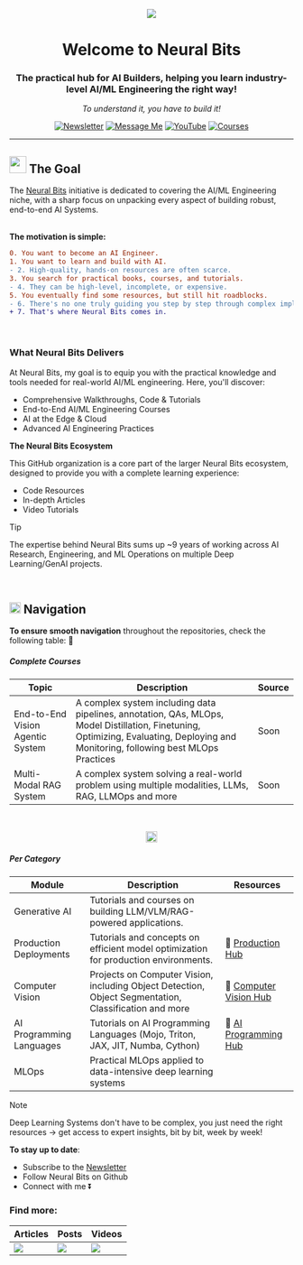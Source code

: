 <p align="center"><img src="https://raw.githubusercontent.com/neural-bits/.github/main/media/[Git][Blue][Banner][Center]-EmailHeader.png"></p>

<div align="center">
  <h1>Welcome to Neural Bits</h1>
  <h3>The practical hub for AI Builders, helping you learn industry-level AI/ML Engineering the right way!</h3>
  <p><i>To understand it, you have to build it!</i></p>
</div>

<div align="center">
  <a href="https://neuralbits.substack.com/"><img src="https://img.shields.io/static/v1?label&logo=substack&message=Newsletter&style=for-the-badge&color=gray" alt="Newsletter"></a>
  <a href="https://www.linkedin.com/in/arazvant/"><img src="https://img.shields.io/static/v1?label&logo=linkedin&message=LinkedIn&style=for-the-badge&color=blue" alt="Message Me"></a>
  <a href="https://www.youtube.com/@neuralaibits"><img src="https://img.shields.io/static/v1?label&logo=youtube&message=YouTube&style=for-the-badge&color=red" alt="YouTube"></a>
  <a href="https://neuralbits.substack.com/p/courses"><img src="https://img.shields.io/static/v1?label&logo=substack&message=Courses&style=for-the-badge&color=gray" alt="Courses"></a>
</div>
 
---

<h2><span><img src="https://raw.githubusercontent.com/FortAwesome/Font-Awesome/6.x/svgs/regular/handshake.svg" width="30px"/></span> The Goal </h2>

The [Neural Bits](https://neuralbits.substack.com) initiative is dedicated to covering the AI/ML Engineering niche, with a sharp focus on unpacking every aspect of building robust, end-to-end AI Systems.

</br> **The motivation is simple:**
```diff
0. You want to become an AI Engineer.
1. You want to learn and build with AI.
- 2. High-quality, hands-on resources are often scarce.
3. You search for practical books, courses, and tutorials.
- 4. They can be high-level, incomplete, or expensive.
5. You eventually find some resources, but still hit roadblocks.
- 6. There's no one truly guiding you step by step through complex implementations.
+ 7. That's where Neural Bits comes in.
```
</br>

<h3> What Neural Bits Delivers </h3>
At Neural Bits, my goal is to equip you with the practical knowledge and tools needed for real-world AI/ML engineering. Here, you'll discover:

- Comprehensive Walkthroughs, Code & Tutorials
- End-to-End AI/ML Engineering Courses
- AI at the Edge & Cloud
- Advanced AI Engineering Practices

**The Neural Bits Ecosystem**

This GitHub organization is a core part of the larger Neural Bits ecosystem, designed to provide you with a complete learning experience:

- Code Resources
- In-depth Articles
- Video Tutorials

> [!TIP]
> The expertise behind Neural Bits sums up ~9 years of working across AI Research, Engineering, and ML Operations on multiple Deep Learning/GenAI projects.

</br>
<h2>
   <span><img src="https://raw.githubusercontent.com/FortAwesome/Font-Awesome/6.x/svgs/regular/bookmark.svg" width="20px"/> </span> Navigation
</h2>

**To ensure smooth navigation** throughout the repositories, check the following table: 🔽

##### Complete Courses

| Topic                    | Description                                                                                                                                                                         | Source |
| ------------------------ | ----------------------------------------------------------------------------------------------------------------------------------------------------------------------------------- | ------ |
| End-to-End Vision Agentic System | A complex system including data pipelines, annotation, QAs, MLOps, Model Distillation, Finetuning, Optimizing, Evaluating, Deploying and Monitoring, following best MLOps Practices | Soon   |
| Multi-Modal RAG System   | A complex system solving a real-world problem using multiple modalities, LLMs, RAG, LLMOps and more                                                                                 | Soon   |

<br/>
<p align="center">
    <span>
     <a href="https://neuralbits.substack.com/"><img src="https://raw.githubusercontent.com/neural-bits/.github/main/media/[ShortText][Banner].png" width="auto" height="20px"/></a>
    </span>
</p>


##### Per Category

| Module                   | Description                                                                                           | Resources                                                                       |
| ------------------------ | ----------------------------------------------------------------------------------------------------- | ------------------------------------------------------------------------------- |
| Generative AI            | Tutorials and courses on building LLM/VLM/RAG-powered applications.                                   |                                                                                 |
| Production Deployments   | Tutorials and concepts on efficient model optimization for production environments.                   | 🚀 [Production Hub](https://github.com/neural-bits/deep-learning-resources.git) |
| Computer Vision          | Projects on Computer Vision, including Object Detection, Object Segmentation, Classification and more | 🚀 [Computer Vision Hub](https://github.com/neural-bits/computer-vision-hub)    |
| AI Programming Languages | Tutorials on AI Programming Languages (Mojo, Triton, JAX, JIT, Numba, Cython)                         | 🚀 [AI Programming Hub](https://github.com/neural-bits/ai-programming-hub)      |
| MLOps                    | Practical MLOps applied to data-intensive deep learning systems                                       |                                                                                 |

> [!NOTE]
> Deep Learning Systems don't have to be complex, you just need the right resources -> get access to expert insights, bit by bit, week by week!

**To stay up to date**:

- Subscribe to the [Newsletter](https://neuralbits.substack.com/)
- Follow Neural Bits on Github
- Connect with me ⏬

### Find more:
<div align="center">

|              Articles                                       |           Posts                                      |       Videos                                              |
| --------------------------------------------------- | ----------------------------------------------- | --------------------------------------------------- |
| [![](https://img.shields.io/static/v1?label&logo=substack&message=Newsletter&style=for-the-badge&color=black)](https://neuralbits.substack.com/) | [![](https://img.shields.io/static/v1?label&logo=linkedin&message=LinkedIn&style=for-the-badge&color=blue)](https://www.linkedin.com/in/arazvant/) | [![](https://img.shields.io/static/v1?label&logo=YouTube&message=Videos&style=for-the-badge&color=black)](https://www.youtube.com/@neuralaibits) |

</div>

